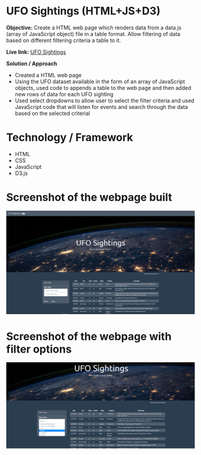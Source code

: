 # UFO Sightings (HTML+JS+D3)

**Objective:**
Create a HTML web page which renders data from a data.js (array of JavaScript object) file in a table format. Allow filtering of data based on different filtering criteria a table to it.

**Live link:**
[UFO Sightings](https://catchvivkrish.github.io/UFO_Sightings_HTML_JS/)

**Solution / Approach**
* Created a HTML web page
* Using the UFO dataset available in the form of an array of JavaScript objects, used code to appends a table to the web page and then added new rows of data for each UFO sighting
* Used select dropdowns to allow user to select the filter criteria and used JavaScript code that will listen for events and search through the data based on the selected criterial

# Technology / Framework
* HTML
* CSS
* JavaScript
* D3.js

# Screenshot of the webpage built
![png](static/images/webpage1.png)

# Screenshot of the webpage with filter options
![png](static/images/webpage2.png)